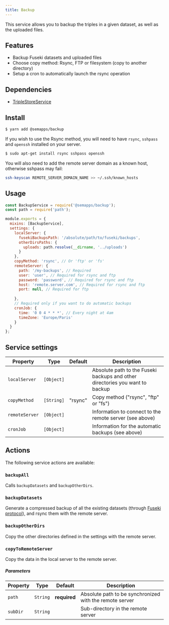 ```yaml
---
title: Backup
---
```


This service allows you to backup the triples in a given dataset, as well as the uploaded files.


## Features

- Backup Fuseki datasets and uploaded files
- Choose copy method: Rsync, FTP or filesystem (copy to another directory)
- Setup a cron to automatically launch the rsync operation


## Dependencies

- [TripleStoreService](triplestore/index.md)


## Install

```bash
$ yarn add @semapps/backup
```

If you wish to use the Rsync method, you will need to have `rsync`, `sshpass` and `openssh` installed on your server.

```bash
$ sudo apt-get install rsync sshpass openssh
```

You will also need to add the remote server domain as a known host, otherwise sshpass may fail:

```bash
ssh-keyscan REMOTE_SERVER_DOMAIN_NAME >> ~/.ssh/known_hosts
```


## Usage

```js
const BackupService = require('@semapps/backup');
const path = require('path');

module.exports = {
  mixins: [BackupService],
  settings: {
    localServer: {
      fusekiBackupsPath: '/absolute/path/to/fuseki/backups',
      otherDirsPaths: {
        uploads: path.resolve(__dirname, '../uploads')
      }
    },
    copyMethod: 'rsync', // Or 'ftp' or 'fs'
    remoteServer: {
      path: '/my-backups', // Required
      user: 'user', // Required for rsync and ftp
      password: 'password', // Required for rsync and ftp
      host: 'remote.server.com', // Required for rsync and ftp
      port: null, // Required for ftp
      
    },
    // Required only if you want to do automatic backups
    cronJob: {
      time: '0 0 4 * * *', // Every night at 4am
      timeZone: 'Europe/Paris'
    }
  }
};
```


## Service settings

| Property       | Type       | Default | Description                                                                  |
|----------------|------------|---------|------------------------------------------------------------------------------|
| `localServer`  | `[Object]` |         | Absolute path to the Fuseki backups and other directories you want to backup |
| `copyMethod`   | `[String]` | "rsync" | Copy method ("rsync", "ftp" or "fs")                                         |
| `remoteServer` | `[Object]` |         | Information to connect to the remote server (see above)                      |
| `cronJob`      | `[Object]` |         | Information for the automatic backups (see above)                            |


## Actions

The following service actions are available:

### `backupAll`

Calls `backupDatasets` and `backupOtherDirs`.

### `backupDatasets`

Generate a compressed backup of all the existing datasets (through [Fuseki protocol](https://jena.apache.org/documentation/fuseki2/fuseki-server-protocol.html)), and rsync them with the remote server.

### `backupOtherDirs`

Copy the other directories defined in the settings with the remote server.

### `copyToRemoteServer`

Copy the data in the local server to the remote server.

##### Parameters
| Property | Type | Default            | Description                                             |
|----------| ---- |--------------------|---------------------------------------------------------|
| `path`   | `String`  | **required**  | Absolute path to be synchronized with the remote server |
| `subDir` | `String`  |               | Sub-directory in the remote server                      |
